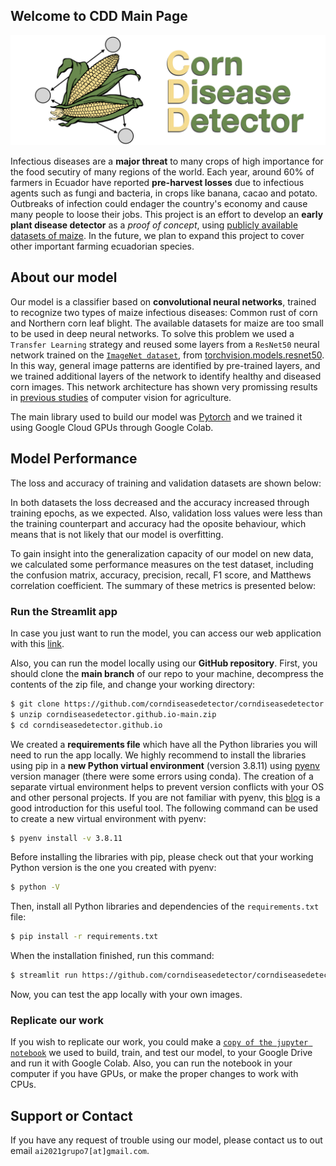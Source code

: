 ## Welcome to CDD Main Page

![CDD](./img/img.001.png)

Infectious diseases are a **major threat** to many crops of high importance for the food secutiry of many regions of the world. Each year, around 60% of farmers in Ecuador have reported **pre-harvest losses** due to infectious agents such as fungi and bacteria, in crops like banana, cacao and potato. Outbreaks of infection could endager the country's economy and cause many people to loose their jobs. This project is an effort to develop an **early plant disease detector** as a *proof of concept*, using [publicly available datasets of maize](https://data.mendeley.com/datasets/tywbtsjrjv/1). In the future, we plan to expand this project to cover other important farming ecuadorian species. 

## About our model

Our model is a classifier based on **convolutional neural networks**, trained to recognize two types of maize infectious diseases: Common rust of corn and Northern corn leaf blight. The available datasets for maize are too small to be used in deep neural networks. To solve this problem we used a `Transfer Learning` strategy and reused some layers from a `ResNet50` neural network trained on the [`ImageNet dataset`](https://www.image-net.org/), from [torchvision.models.resnet50](https://pytorch.org/vision/stable/_modules/torchvision/models/resnet.html). In this way, general image patterns are identified by pre-trained layers, and we trained additional layers of the network to identify healthy and diseased corn images. This network architecture has shown very promissing results in [previous studies](https://plantmethods.biomedcentral.com/articles/10.1186/s13007-019-0475-z) of computer vision for agriculture. 

The main library used to build our model was [Pytorch](https://pytorch.org/) and we trained it using Google Cloud GPUs through Google Colab.  

## Model Performance

The loss and accuracy of training and validation datasets are shown below:


In both datasets the loss decreased and the accuracy increased through training epochs, as we expected. Also, validation loss values were less than the training counterpart and accuracy had the oposite behaviour, which means that is not likely that our model is overfitting. 

To gain insight into the generalization capacity of our model on new data, we calculated some performance measures on the test dataset, including the confusion matrix, accuracy, precision, recall, F1 score, and Matthews correlation coefficient. The summary of these metrics is presented below: 


### Run the Streamlit app
In case you just want to run the model, you can access our web application with this [link](https://share.streamlit.io/jezur/corndiseasedetector.github.io/main/webapp.py). 

Also, you can run the model locally using our **GitHub repository**. First, you should clone the **main branch** of our repo to your machine, decompress the contents of the zip file, and change your working directory:

```bash
$ git clone https://github.com/corndiseasedetector/corndiseasedetector.github.io
$ unzip corndiseasedetector.github.io-main.zip
$ cd corndiseasedetector.github.io
```

We created a **requirements file** which have all the Python libraries you will need to run the app locally. We highly recommend to install the libraries using pip in a **new Python virtual environment** (version 3.8.11) using [pyenv](https://github.com/pyenv/pyenv) version manager (there were some errors using conda). The creation of a separate virtual environment helps to prevent version conflicts with your OS and other personal projects. If you are not familiar with pyenv, this [blog](https://realpython.com/intro-to-pyenv/) is a good introduction for this useful tool. The following command can be used to create a new virtual environment with pyenv: 

```bash
$ pyenv install -v 3.8.11
```

Before installing the libraries with pip, please check out that your working Python version is the one you created with pyenv: 

```bash
$ python -V
```

Then, install all Python libraries and dependencies of the `requirements.txt` file: 

```bash
$ pip install -r requirements.txt
```

When the installation finished, run this command: 

```bash
$ streamlit run https://github.com/corndiseasedetector/corndiseasedetector.github.io/blob/main/webapp.py
```

Now, you can test the app locally with your own images. 


### Replicate our work

If you wish to replicate our work, you could make a [`copy of the jupyter notebook`](https://drive.google.com/file/d/1IJNLBUoJIQpNhsha8eOib3POjOzjsd1M/view?usp=sharing) we used to build, train, and test our model, to your Google Drive and run it with Google Colab. Also, you can run the notebook in your computer if you have GPUs, or make the proper changes to work with CPUs. 

## Support or Contact

If you have any request of trouble using our model, please contact us to out email `ai2021grupo7[at]gmail.com`.
